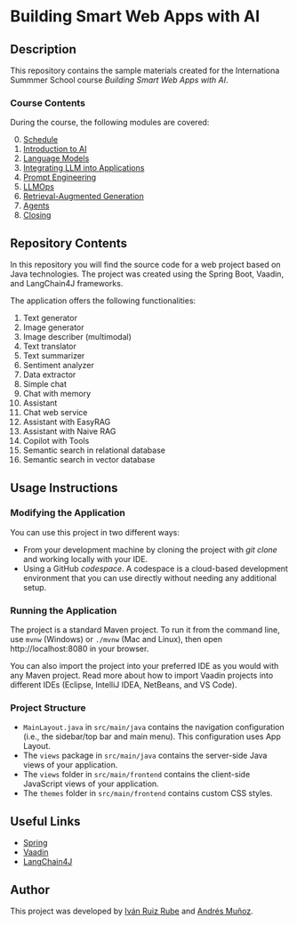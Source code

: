 # Building Smart Web Apps with AI

## Description
This repository contains the sample materials created for the Internationa Summmer School course *Building Smart Web Apps with AI*.

### Course Contents
During the course, the following modules are covered:

0. [Schedule](./slides/0-Creacion-de-aplicaciones-enriquecidas-con-IA.pdf)
1. [Introduction to AI](./slides/1-Inteligencia-Artificial.pdf)
2. [Language Models](./slides/2-Modelos-del-lenguaje.pdf)
3. [Integrating LLM into Applications](./slides/3-Integrando-LLM-en-Aplicaciones.pdf)
4. [Prompt Engineering](./slides/4-Prompt-Engineering.pdf)
5. [LLMOps](./slides/5-LLM-Ops.pdf)
6. [Retrieval-Augmented Generation](./slides/6-Retrieval-Augmented-Generation-RAG.pdf)
7. [Agents](./slides/7-Agentes-LLM.pdf)
8. [Closing](./slides/8-Cierre.pdf)

## Repository Contents
In this repository you will find the source code for a web project based on Java technologies.
The project was created using the Spring Boot, Vaadin, and LangChain4J frameworks.

The application offers the following functionalities:
1. Text generator
2. Image generator
3. Image describer (multimodal)
4. Text translator
5. Text summarizer
6. Sentiment analyzer
7. Data extractor
8. Simple chat
9. Chat with memory
10. Assistant
11. Chat web service
12. Assistant with EasyRAG
13. Assistant with Naive RAG
14. Copilot with Tools
15. Semantic search in relational database
16. Semantic search in vector database

## Usage Instructions

### Modifying the Application
You can use this project in two different ways:
- From your development machine by cloning the project with *git clone* and working locally with your IDE.
- Using a GitHub *codespace*. A codespace is a cloud-based development environment that you can use 
  directly without needing any additional setup.

### Running the Application
The project is a standard Maven project. To run it from the command line, use `mvnw` (Windows) or `./mvnw` (Mac and Linux), then open http://localhost:8080 in your browser.

You can also import the project into your preferred IDE as you would with any Maven project. Read more about how to import Vaadin projects into different IDEs (Eclipse, IntelliJ IDEA, NetBeans, and VS Code).

### Project Structure
- `MainLayout.java` in `src/main/java` contains the navigation configuration (i.e., the sidebar/top bar and main menu). This configuration uses App Layout.
- The `views` package in `src/main/java` contains the server-side Java views of your application.
- The `views` folder in `src/main/frontend` contains the client-side JavaScript views of your application.
- The `themes` folder in `src/main/frontend` contains custom CSS styles.

## Useful Links
- [Spring](https://spring.io)
- [Vaadin](https://vaadin.com)
- [LangChain4J](https://docs.langchain4j.dev/)

## Author
This project was developed by [Iván Ruiz Rube](https://www.linkedin.com/in/iv%C3%A1n-ruiz-rube-0970331a) and [Andrés Muñoz](https://es.linkedin.com/in/andr%C3%A9s-mu%C3%B1oz-ortega-52235415).
